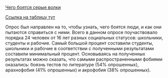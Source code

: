 [Чего боятся серые волки](https://docs.google.com/forms/d/1I6ak9EtzDmjpWInEpPBDKXqUNt7lIz4rA9Ngvb0Wx-g/edit#responses)

[Ссылка на таблицу тут](https://docs.google.com/spreadsheets/d/1Vu3VkWCDFJueYlvgfDR0cEji0GUZayNbo1kfccixASE/edit#gid=1616531573)

Опрос был направлен на то, чтобы узнать, чего боятся люди, и как они пытаются справиться с ними. Всего в данном опросе поучаствовало порядка 24 человек от 16 лет разных социальных статусов: школьники, студенты и рабочие. Самый большой процент составили студенты, школьники и рабочие в соответствии с полученными результатами составили минимальный процент. Основываясь на полученных результатах можно сказать, что самыми распространенными фобиями оказались: боязнь тестов по литературе (54% опрошенных), арахнофобия (41% опрошенных) и акрофобия (38% опрошенных).
